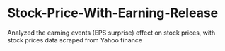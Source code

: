 # Stock-Price-With-Earning-Release
Analyzed the earning events (EPS surprise) effect on stock prices, with stock prices data scraped from Yahoo finance
